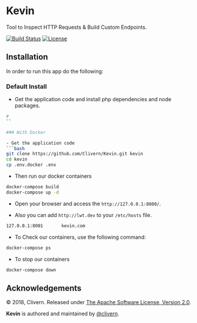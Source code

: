 # Kevin
Tool to Inspect HTTP Requests & Build Custom Endpoints.

[![Build Status](https://travis-ci.org/Clivern/Kevin.svg?branch=master)](https://travis-ci.org/Clivern/Kevin)
[![License](https://poser.pugx.org/clivern/kevin/license.svg)](https://packagist.org/packages/clivern/kevin)

Installation
------------

In order to run this app do the following:

### Default Install

- Get the application code and install php dependencies and node packages.
```bash
#
``

### With Docker

- Get the application code
```bash
git clone https://github.com/Clivern/Kevin.git kevin
cd kevin
cp .env.docker .env
```

- Then run our docker containers
```bash
docker-compose build
docker-compose up -d
```

- Open your browser and access the `http://127.0.0.1:8000/`.

- Also you can add `http://lwt.dev` to your `/etc/hosts` file.
```bash
127.0.0.1:8001       kevin.com
```

- To Check our containers, use the following command:
```bash
docker-compose ps
```

- To stop our containers
```bash
docker-compose down
```


Acknowledgements
----------------

© 2018, Clivern. Released under [The Apache Software License, Version 2.0](http://www.apache.org/licenses/LICENSE-2.0.txt).

**Kevin** is authored and maintained by [@clivern](http://github.com/clivern).